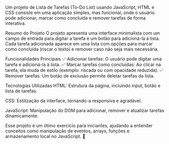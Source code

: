 Um projeto de Lista de Tarefas (To-Do List) usando JavaScript, HTML e CSS consiste em uma aplicação simples, mas funcional, onde o usuário pode adicionar, marcar como concluída e remover tarefas de forma interativa.

Resumo do Projeto
O projeto apresenta uma interface minimalista com um campo de entrada para digitar a tarefa e um botão para adicioná-la à lista. Cada tarefa adicionada aparece em uma lista com opções para marcar como concluída (riscar o texto) e remover caso não seja mais necessária.

Funcionalidades Principais
✅ Adicionar tarefas: O usuário pode digitar uma tarefa e adicioná-la à lista.
✅ Marcar tarefas como concluídas: Ao clicar na tarefa, ela muda de estilo (exemplo: riscada ou com opacidade reduzida).
✅ Remover tarefas: Um botão de exclusão permite deletar tarefas da lista.

Tecnologias Utilizadas
HTML: Estrutura da página, incluindo input, botão e lista de tarefas.

CSS: Estilização da interface, tornando-a responsiva e agradável.

JavaScript: Manipulação do DOM para adicionar, remover e atualizar tarefas dinamicamente.

Esse projeto é um ótimo exercício para iniciantes, ajudando a entender conceitos como manipulação de eventos, arrays, funções e armazenamento local no JavaScript. 🚀
